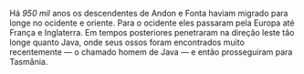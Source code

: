 ﻿Há *950 mil* anos os descendentes de Andon e Fonta haviam migrado para longe no ocidente e  oriente. Para o ocidente eles passaram pela Europa até França e Inglaterra. Em tempos posteriores penetraram na direção leste tão longe quanto Java, onde seus ossos foram encontrados muito recentemente — o chamado homem de Java —  e então prosseguiram para Tasmânia.